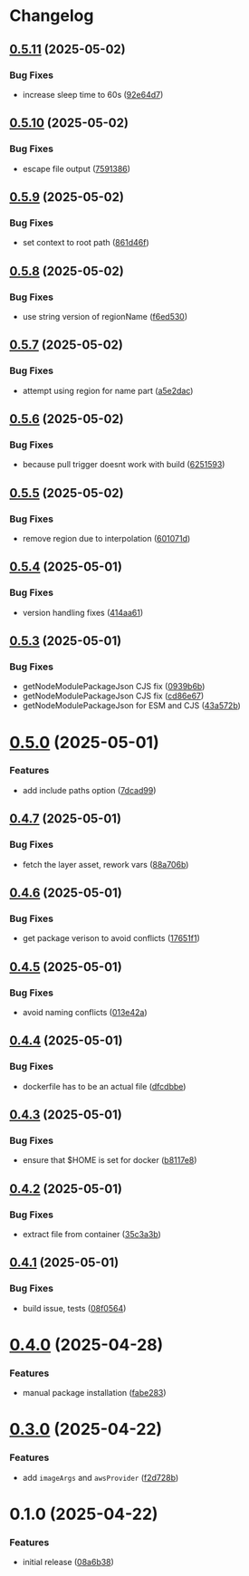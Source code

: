 # Changelog

## [0.5.11](https://github.com/mwillbanks/pulumi-aws-lambda-layer-builder/compare/0.5.10...0.5.11) (2025-05-02)

### Bug Fixes

- increase sleep time to 60s ([92e64d7](https://github.com/mwillbanks/pulumi-aws-lambda-layer-builder/commit/92e64d79941bf91647646126ebd894ca85407979))

## [0.5.10](https://github.com/mwillbanks/pulumi-aws-lambda-layer-builder/compare/0.5.9...0.5.10) (2025-05-02)

### Bug Fixes

- escape file output ([7591386](https://github.com/mwillbanks/pulumi-aws-lambda-layer-builder/commit/7591386207f7d090b33738cb7b551ac290c8906d))

## [0.5.9](https://github.com/mwillbanks/pulumi-aws-lambda-layer-builder/compare/0.5.8...0.5.9) (2025-05-02)

### Bug Fixes

- set context to root path ([861d46f](https://github.com/mwillbanks/pulumi-aws-lambda-layer-builder/commit/861d46fdb889753bd367f9f2f98bd04148625488))

## [0.5.8](https://github.com/mwillbanks/pulumi-aws-lambda-layer-builder/compare/0.5.7...0.5.8) (2025-05-02)

### Bug Fixes

- use string version of regionName ([f6ed530](https://github.com/mwillbanks/pulumi-aws-lambda-layer-builder/commit/f6ed530ad2e4ceaf623bc0b8024378a6c0281020))

## [0.5.7](https://github.com/mwillbanks/pulumi-aws-lambda-layer-builder/compare/0.5.6...0.5.7) (2025-05-02)

### Bug Fixes

- attempt using region for name part ([a5e2dac](https://github.com/mwillbanks/pulumi-aws-lambda-layer-builder/commit/a5e2dac2bfd214641779df069678316b6b694cc2))

## [0.5.6](https://github.com/mwillbanks/pulumi-aws-lambda-layer-builder/compare/0.5.5...0.5.6) (2025-05-02)

### Bug Fixes

- because pull trigger doesnt work with build ([6251593](https://github.com/mwillbanks/pulumi-aws-lambda-layer-builder/commit/6251593fff475b881db3bde1045e0de8bdba9ad4))

## [0.5.5](https://github.com/mwillbanks/pulumi-aws-lambda-layer-builder/compare/0.5.4...0.5.5) (2025-05-02)

### Bug Fixes

- remove region due to interpolation ([601071d](https://github.com/mwillbanks/pulumi-aws-lambda-layer-builder/commit/601071dd501876220499dd658dd6ca8b224cece7))

## [0.5.4](https://github.com/mwillbanks/pulumi-aws-lambda-layer-builder/compare/0.5.3...0.5.4) (2025-05-01)

### Bug Fixes

- version handling fixes ([414aa61](https://github.com/mwillbanks/pulumi-aws-lambda-layer-builder/commit/414aa61322123f4710d46683645dd7d45768cc69))

## [0.5.3](https://github.com/mwillbanks/pulumi-aws-lambda-layer-builder/compare/0.5.0...0.5.3) (2025-05-01)

### Bug Fixes

- getNodeModulePackageJson CJS fix ([0939b6b](https://github.com/mwillbanks/pulumi-aws-lambda-layer-builder/commit/0939b6b5570db4e4ed9e36372661e477d635d0fd))
- getNodeModulePackageJson CJS fix ([cd86e67](https://github.com/mwillbanks/pulumi-aws-lambda-layer-builder/commit/cd86e67be959b4f21c59195bc1b9121bdfdb0c80))
- getNodeModulePackageJson for ESM and CJS ([43a572b](https://github.com/mwillbanks/pulumi-aws-lambda-layer-builder/commit/43a572bb076417093864270d22d14d5641f6a3fc))

# [0.5.0](https://github.com/mwillbanks/pulumi-aws-lambda-layer-builder/compare/0.4.7...0.5.0) (2025-05-01)

### Features

- add include paths option ([7dcad99](https://github.com/mwillbanks/pulumi-aws-lambda-layer-builder/commit/7dcad9987bfb63f49a5108a799d5436f96e8f699))

## [0.4.7](https://github.com/mwillbanks/pulumi-aws-lambda-layer-builder/compare/0.4.6...0.4.7) (2025-05-01)

### Bug Fixes

- fetch the layer asset, rework vars ([88a706b](https://github.com/mwillbanks/pulumi-aws-lambda-layer-builder/commit/88a706bd1e827100dd2bd980b347f8ff90c04d2f))

## [0.4.6](https://github.com/mwillbanks/pulumi-aws-lambda-layer-builder/compare/0.4.5...0.4.6) (2025-05-01)

### Bug Fixes

- get package verison to avoid conflicts ([17651f1](https://github.com/mwillbanks/pulumi-aws-lambda-layer-builder/commit/17651f11472ed47ef59bd8929e2ddfd9489b61f0))

## [0.4.5](https://github.com/mwillbanks/pulumi-aws-lambda-layer-builder/compare/0.4.4...0.4.5) (2025-05-01)

### Bug Fixes

- avoid naming conflicts ([013e42a](https://github.com/mwillbanks/pulumi-aws-lambda-layer-builder/commit/013e42a4b9ccc47f0c0d4e6ec1ec63e7aeca1088))

## [0.4.4](https://github.com/mwillbanks/pulumi-aws-lambda-layer-builder/compare/0.4.3...0.4.4) (2025-05-01)

### Bug Fixes

- dockerfile has to be an actual file ([dfcdbbe](https://github.com/mwillbanks/pulumi-aws-lambda-layer-builder/commit/dfcdbbeb0a73de72a755a410353fe449b95aedb5))

## [0.4.3](https://github.com/mwillbanks/pulumi-aws-lambda-layer-builder/compare/0.4.2...0.4.3) (2025-05-01)

### Bug Fixes

- ensure that $HOME is set for docker ([b8117e8](https://github.com/mwillbanks/pulumi-aws-lambda-layer-builder/commit/b8117e8b32f5e584a85f1b140b52dbbde4653abc))

## [0.4.2](https://github.com/mwillbanks/pulumi-aws-lambda-layer-builder/compare/0.4.1...0.4.2) (2025-05-01)

### Bug Fixes

- extract file from container ([35c3a3b](https://github.com/mwillbanks/pulumi-aws-lambda-layer-builder/commit/35c3a3bafc810517636c83b7229b2876b1ad5d7e))

## [0.4.1](https://github.com/mwillbanks/pulumi-aws-lambda-layer-builder/compare/0.4.0...0.4.1) (2025-05-01)

### Bug Fixes

- build issue, tests ([08f0564](https://github.com/mwillbanks/pulumi-aws-lambda-layer-builder/commit/08f056469c2acbe19b3b64949f0577ad7555c81a))

# [0.4.0](https://github.com/mwillbanks/pulumi-aws-lambda-layer-builder/compare/0.3.0...0.4.0) (2025-04-28)

### Features

- manual package installation ([fabe283](https://github.com/mwillbanks/pulumi-aws-lambda-layer-builder/commit/fabe283665a069bb72498ab18918184eb8852a92))

# [0.3.0](https://github.com/mwillbanks/pulumi-aws-lambda-layer-builder/compare/0.1.0...0.3.0) (2025-04-22)

### Features

- add `imageArgs` and `awsProvider` ([f2d728b](https://github.com/mwillbanks/pulumi-aws-lambda-layer-builder/commit/f2d728b0b5f44225b2795e113569ceeaa2987abf))

# 0.1.0 (2025-04-22)

### Features

- initial release ([08a6b38](https://github.com/mwillbanks/pulumi-aws-lambda-layer-builder/commit/08a6b38336b9d5a9f7d995fe810ddb98f02c5b7a))
